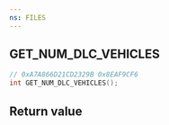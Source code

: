 ```yaml
---
ns: FILES
---
```

## GET_NUM_DLC_VEHICLES

```c
// 0xA7A866D21CD2329B 0x8EAF9CF6
int GET_NUM_DLC_VEHICLES();
```


## Return value
